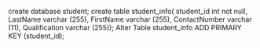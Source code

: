 create database student;
create table student_info(
student_id int not null,
LastName varchar (255),
FirstName varchar (255),
ContactNumber varchar (11),
Qualification varchar (255));
Alter Table student_info
ADD PRIMARY KEY (student_id);
